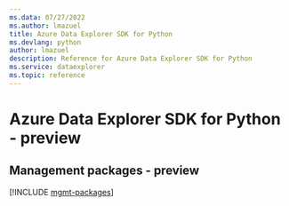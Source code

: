 ```yaml
---
ms.data: 07/27/2022
ms.author: lmazuel
title: Azure Data Explorer SDK for Python
ms.devlang: python
author: lmazuel
description: Reference for Azure Data Explorer SDK for Python
ms.service: dataexplorer
ms.topic: reference
---
```

# Azure Data Explorer SDK for Python - preview

## Management packages - preview
[!INCLUDE [mgmt-packages](data-explorer-mgmt-index.md)]

